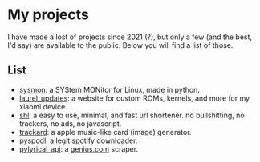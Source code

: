 # My projects
I have made a lost of projects since 2021 (?), but only a few (and the best, I'd say) are available to the public. Below you will find a list of those.

## List
- [sysmon](https://github.com/devlocalhost/sysmon/): a SYStem MONitor for Linux, made in python.
- [laurel_updates](https://laurel-updates.dev64.xyz/): a website for custom ROMs, kernels, and more for my xiaomi device.
- [shl](https://shl.dev64.xyz/r/shl): a easy to use, minimal, and fast url shortener. no bullshitting, no trackers, no ads, no javascript.
- [trackard](https://trackard.dev64.xyz/): a apple music-like card (image) generator.
- [pyspodl](https://github.com/devlocalhost/pyspodl): a legit spotify downloader.
- [pylyrical_api](https://pylyrical.dev64.xyz/): a [genius.com](https://genius.com) scraper. 
